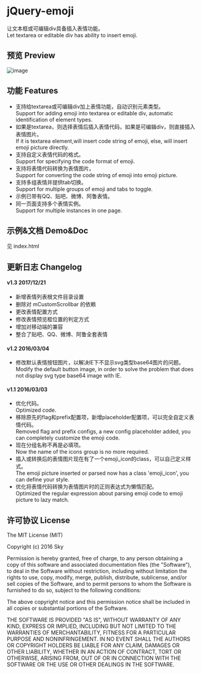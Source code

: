 # jQuery-emoji
让文本框或可编辑div具备插入表情功能。  
Let textarea or editable div has ability to insert emoji.

## 预览 Preview
![image](http://www.skysun.name/images/jquery-emoji.png)

## 功能 Features
* 支持给textarea或可编辑div加上表情功能，自动识别元素类型。  
Support for adding emoji into textarea or editable div, automatic identification of element types.
* 如果是textarea，则选择表情后插入表情代码，如果是可编辑div，则直接插入表情图片。  
If it is textarea element,will insert code string of emoji, else, will insert emoji picture directly.
* 支持自定义表情代码的格式。  
Support for specifying the code format of emoji.
* 支持将表情代码转换为表情图片。  
Support for converting the code string of emoji into emoji picture.
* 支持多组表情并提供tab切换。  
Support for multiple groups of emoji and tabs to toggle.
* 示例已带有QQ、贴吧、微博、阿鲁表情。  
* 同一页面支持多个表情实例。  
Support for multiple instances in one page.

## 示例&文档 Demo&Doc
见 index.html

## 更新日志 Changelog
#### v1.3 2017/12/21
* 新增表情列表根文件目录设置
* 删除对 mCustomScrollbar 的依赖
* 更改表情配置方式
* 修改表情预览框位置的判定方式
* 增加对移动端的兼容
* 整合了贴吧、QQ、微博、阿鲁全套表情

#### v1.2 2016/03/04
* 修改默认表情按钮图片，以解决IE下不显示svg类型base64图片的问题。  
Modify the default button image, in order to solve the problem that does not display svg type base64 image with IE.

#### v1.1 2016/03/03
* 优化代码。  
Optimized code.
* 移除原先的flag和prefix配置项，新增placeholder配置项，可以完全自定义表情代码。  
Removed flag and prefix configs, a new config placeholder added, you can completely customize the emoji code.
* 现在分组名称不再是必填项。  
Now the name of the icons group is no more required.
* 插入或转换后的表情图片现在有了一个emoji_icon的class，可以自己定义样式。  
The emoji picture inserted or parsed now has a class 'emoji_icon', you can define your style.
* 优化将表情代码转换为表情图片时的正则表达式为懒惰匹配。  
Optimized the regular expression about parsing emoji code to emoji picture to lazy match.

## 许可协议 License
The MIT License (MIT)

Copyright (c) 2016 Sky

Permission is hereby granted, free of charge, to any person obtaining a copy of this software and associated documentation files (the "Software"), to deal in the Software without restriction, including without limitation the rights to use, copy, modify, merge, publish, distribute, sublicense, and/or sell copies of the Software, and to permit persons to whom the Software is furnished to do so, subject to the following conditions:

The above copyright notice and this permission notice shall be included in all copies or substantial portions of the Software.

THE SOFTWARE IS PROVIDED "AS IS", WITHOUT WARRANTY OF ANY KIND, EXPRESS OR IMPLIED, INCLUDING BUT NOT LIMITED TO THE WARRANTIES OF MERCHANTABILITY, FITNESS FOR A PARTICULAR PURPOSE AND NONINFRINGEMENT. IN NO EVENT SHALL THE AUTHORS OR COPYRIGHT HOLDERS BE LIABLE FOR ANY CLAIM, DAMAGES OR OTHER LIABILITY, WHETHER IN AN ACTION OF CONTRACT, TORT OR OTHERWISE, ARISING FROM, OUT OF OR IN CONNECTION WITH THE SOFTWARE OR THE USE OR OTHER DEALINGS IN THE SOFTWARE.
